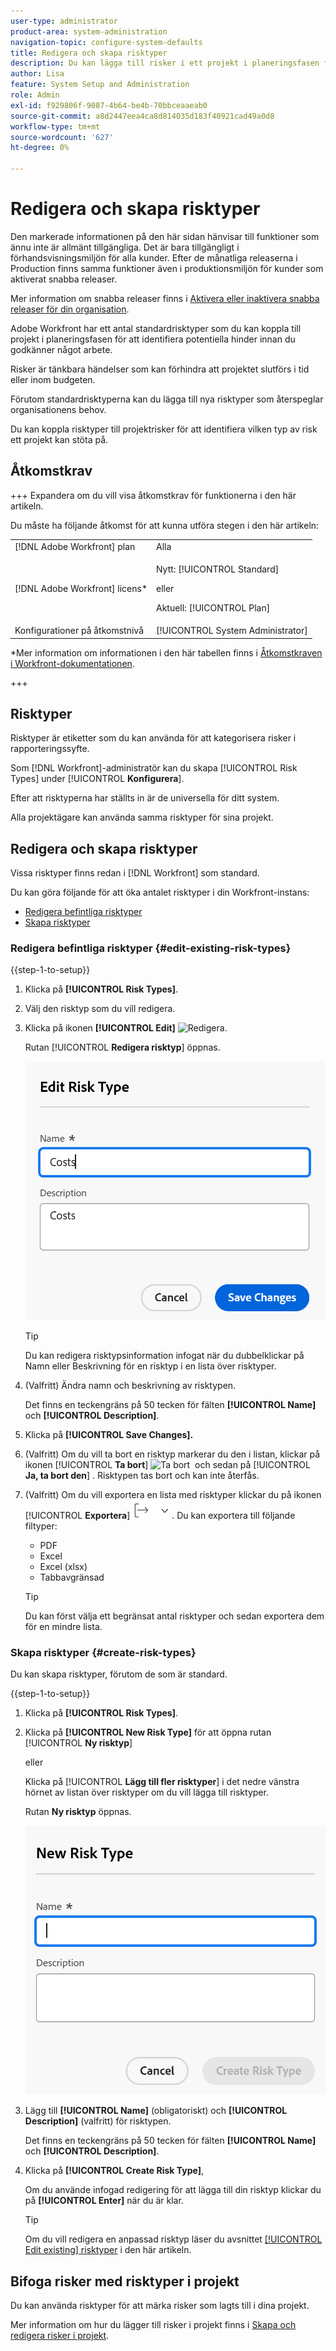 ```yaml
---
user-type: administrator
product-area: system-administration
navigation-topic: configure-system-defaults
title: Redigera och skapa risktyper
description: Du kan lägga till risker i ett projekt i planeringsfasen för att identifiera potentiella hinder innan du godkänner något arbete. Risker är tänkbara händelser som kan förhindra att projektet slutförs i tid eller inom budgeten.
author: Lisa
feature: System Setup and Administration
role: Admin
exl-id: f929806f-9087-4b64-be4b-70bbceaaeab0
source-git-commit: a8d2447eea4ca8d814035d183f40921cad49a0d8
workflow-type: tm+mt
source-wordcount: '627'
ht-degree: 0%

---
```


# Redigera och skapa risktyper

<!--Audited: 03/2025-->

<!--DON'T DELETE, DRAFT OR HIDE THIS ARTICLE. IT IS LINKED TO THE PRODUCT, THROUGH THE CONTEXT SENSITIVE HELP LINKS.-->

<span class="preview">Den markerade informationen på den här sidan hänvisar till funktioner som ännu inte är allmänt tillgängliga. Det är bara tillgängligt i förhandsvisningsmiljön för alla kunder. Efter de månatliga releaserna i Production finns samma funktioner även i produktionsmiljön för kunder som aktiverat snabba releaser. </span>

<span class="preview">Mer information om snabba releaser finns i [Aktivera eller inaktivera snabba releaser för din organisation](/help/quicksilver/administration-and-setup/set-up-workfront/configure-system-defaults/enable-fast-release-process.md). </span>

Adobe Workfront har ett antal standardrisktyper som du kan koppla till projekt i planeringsfasen för att identifiera potentiella hinder innan du godkänner något arbete.

Risker är tänkbara händelser som kan förhindra att projektet slutförs i tid eller inom budgeten.

Förutom standardrisktyperna kan du lägga till nya risktyper som återspeglar organisationens behov.

Du kan koppla risktyper till projektrisker för att identifiera vilken typ av risk ett projekt kan stöta på.

## Åtkomstkrav

+++ Expandera om du vill visa åtkomstkrav för funktionerna i den här artikeln.

Du måste ha följande åtkomst för att kunna utföra stegen i den här artikeln:

<table style="table-layout:auto"> 
 <col> 
 <col> 
 <tbody> 
  <tr> 
   <td role="rowheader">[!DNL Adobe Workfront] plan</td> 
   <td>Alla</td> 
  </tr> 
  <tr> 
   <td role="rowheader">[!DNL Adobe Workfront] licens*</td> 
   <td><p>Nytt: [!UICONTROL Standard]</p>
   eller
   <p>Aktuell: [!UICONTROL Plan]</p>
   </td> 
  </tr> 
  <tr> 
   <td role="rowheader">Konfigurationer på åtkomstnivå</td> 
   <td>[!UICONTROL System Administrator]</td>
  </tr> 
 </tbody> 
</table>

*Mer information om informationen i den här tabellen finns i [Åtkomstkraven i Workfront-dokumentationen](/help/quicksilver/administration-and-setup/add-users/access-levels-and-object-permissions/access-level-requirements-in-documentation.md).

+++

## Risktyper

Risktyper är etiketter som du kan använda för att kategorisera risker i rapporteringssyfte.

Som [!DNL Workfront]-administratör kan du skapa [!UICONTROL Risk Types] under [!UICONTROL **Konfigurera**].

Efter att risktyperna har ställts in är de universella för ditt system.

Alla projektägare kan använda samma risktyper för sina projekt.

## Redigera och skapa risktyper

Vissa risktyper finns redan i [!DNL Workfront] som standard.


Du kan göra följande för att öka antalet risktyper i din Workfront-instans:

* [Redigera befintliga risktyper](#edit-existing-risk-types)
* [Skapa risktyper](#create-risk-types)

### Redigera befintliga risktyper {#edit-existing-risk-types}

{{step-1-to-setup}}

1. Klicka på **[!UICONTROL Risk Types]**.
1. Välj den risktyp som du vill redigera.
1. Klicka på ikonen **[!UICONTROL Edit]** ![Redigera](assets/edit-icon.png).

   <span class="preview">Rutan [!UICONTROL **Redigera risktyp**] öppnas.</span>

   ![Redigera risktypsruta](assets/edit-risk-type-box.png)

   >[!TIP]
   >
   >   Du kan redigera risktypsinformation infogat när du dubbelklickar på Namn eller Beskrivning för en risktyp i en lista över risktyper.

1. (Valfritt) Ändra namn och beskrivning av risktypen.

   Det finns en teckengräns på 50 tecken för fälten **[!UICONTROL Name]** och **[!UICONTROL Description]**.

1. Klicka på **[!UICONTROL Save Changes].**

1. (Valfritt) Om du vill ta bort en risktyp markerar du den i listan, klickar på ikonen [!UICONTROL **Ta bort**] ![Ta bort &#x200B;](assets/delete.png) och sedan på [!UICONTROL **Ja, ta bort den**] . Risktypen tas bort och kan inte återfås.

1. (Valfritt) Om du vill exportera en lista med risktyper klickar du på ikonen [!UICONTROL **Exportera**] ![Exportera &#x200B;](assets/export-icon.png) . Du kan exportera till följande filtyper:

   * PDF
   * Excel
   * Excel (xlsx)
   * Tabbavgränsad

   >[!TIP]
   >
   >   Du kan först välja ett begränsat antal risktyper och sedan exportera dem för en mindre lista.


### Skapa risktyper {#create-risk-types}

Du kan skapa risktyper, förutom de som är standard.

{{step-1-to-setup}}

1. Klicka på **[!UICONTROL Risk Types]**.

1. Klicka på **[!UICONTROL New Risk Type]** för att öppna rutan [!UICONTROL **Ny risktyp**]

   eller

   Klicka på [!UICONTROL **Lägg till fler risktyper**] i det nedre vänstra hörnet av listan över risktyper om du vill lägga till risktyper.

   <span class="preview">Rutan **Ny risktyp** öppnas. <span>

   ![Ny risktypsruta](assets/new-risk-type-box.png)


1. Lägg till **[!UICONTROL Name]** (obligatoriskt) och **[!UICONTROL Description]** (valfritt) för risktypen.

   Det finns en teckengräns på 50 tecken för fälten **[!UICONTROL Name]** och **[!UICONTROL Description]**.

1. Klicka på **[!UICONTROL Create Risk Type]**,

   Om du använde infogad redigering för att lägga till din risktyp klickar du på **[!UICONTROL Enter]** när du är klar.

   >[!TIP]
   >
   >Om du vill redigera en anpassad risktyp läser du avsnittet [[!UICONTROL Edit existing] risktyper &#x200B;](#edit-existing-risk-types) i den här artikeln.

## Bifoga risker med risktyper i projekt

Du kan använda risktyper för att märka risker som lagts till i dina projekt.

Mer information om hur du lägger till risker i projekt finns i [Skapa och redigera risker i projekt](../../../manage-work/projects/define-a-business-case/create-edit-risks-on-projects.md).
